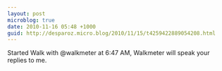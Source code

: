 ```yaml
---
layout: post
microblog: true
date: 2010-11-16 05:48 +1000
guid: http://desparoz.micro.blog/2010/11/15/t4259422889054208.html
---
```

Started Walk with @walkmeter at 6:47 AM, Walkmeter will speak your replies to me.
